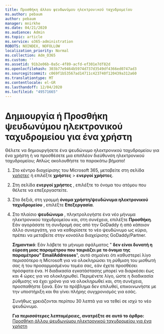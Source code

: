 ```yaml
---
title: Προσθήκη άλλου ψευδωνύμου ηλεκτρονικού ταχυδρομείου
ms.author: pebaum
author: pebaum
manager: mnirkhe
ms.date: 04/21/2020
ms.audience: Admin
ms.topic: article
ms.service: o365-administration
ROBOTS: NOINDEX, NOFOLLOW
localization_priority: Normal
ms.collection: Adm_O365
ms.custom: ''
ms.assetid: 91b2e06b-0a5c-4f89-acfd-ef301e7df82d
ms.openlocfilehash: 303b77e9464b5974d737d3549df4366ed0747ad3
ms.sourcegitcommit: c069f1b53567ad14711c423740f120439a312a60
ms.translationtype: MT
ms.contentlocale: el-GR
ms.lasthandoff: 12/04/2020
ms.locfileid: "49571665"
---
```

# <a name="create-or-add-an-email-alias-for-a-user"></a>Δημιουργία ή Προσθήκη ψευδωνύμου ηλεκτρονικού ταχυδρομείου για ένα χρήστη

Θέλετε να δημιουργήσετε ένα ψευδώνυμο ηλεκτρονικού ταχυδρομείου για ένα χρήστη ή να προσθέσετε μια επιπλέον διεύθυνση ηλεκτρονικού ταχυδρομείου; Απλώς ακολουθήστε τα παρακάτω βήματα!
  
1. Στο κέντρο διαχείρισης του Microsoft 365, μεταβείτε στη σελίδα [χρήστες](https://go.microsoft.com/fwlink/p/?linkid=834822) ή επιλέξτε **χρήστες**  >  **ενεργοί χρήστες**.
    
2. Στη σελίδα **ενεργοί χρήστες** , επιλέξτε το όνομα του ατόμου που θέλετε να επεξεργαστείτε. 
    
3. Στα δεξιά, στη γραμμή **όνομα χρήστη/ψευδώνυμα ηλεκτρονικού ταχυδρομείου** , επιλέξτε **Επεξεργασία**.
    
4. Στο πλαίσιο **ψευδώνυμο** , πληκτρολογήστε ένα νέο μήνυμα ηλεκτρονικού ταχυδρομείου και, στη συνέχεια, επιλέξτε **Προσθήκη**. Εάν αγοράσατε τη συνδρομή σας από την GoDaddy ή από κάποιον άλλο συνεργάτη, για να καθορίσετε το νέο ψευδώνυμο ως κύριο, πρέπει να μεταβείτε στην κονσόλα διαχείρισης GoDaddy/Partner. 
    
    **Σημαντικό**: Εάν λάβετε το μήνυμα σφάλματος " **δεν είναι δυνατή η εύρεση μιας παραμέτρου που ταιριάζει με το όνομα της παραμέτρου" EmailAddresses**", αυτό σημαίνει ότι καθυστερεί λίγο περισσότερο η Microsoft για να ολοκληρώσει τη ρύθμιση του μισθωτή σας ή του προσαρμοσμένου τομέα σας, εάν έχετε προσθέσει πρόσφατα ένα. Η διαδικασία εγκατάστασης μπορεί να διαρκέσει έως και 4 ώρες για να ολοκληρωθεί. Περιμένετε λίγο, ώστε η διαδικασία ρύθμισης να έχει χρόνο για να ολοκληρωθεί και, στη συνέχεια, προσπαθήστε ξανά. Εάν το πρόβλημα δεν επιλυθεί, επικοινωνήστε με την υποστήριξη και θα γίνει πλήρης συγχρονισμός για εσάς.
    
    Συνήθως χρειάζονται περίπου 30 λεπτά για να τεθεί σε ισχύ το νέο ψευδώνυμο.
    
    **Για περισσότερες λεπτομέρειες, ανατρέξτε σε αυτό το άρθρο:** [Προσθήκη άλλου ψευδωνύμου ηλεκτρονικού ταχυδρομείου για ένα χρήστη](https://docs.microsoft.com/microsoft-365/admin/email/add-another-email-alias-for-a-user)
    

